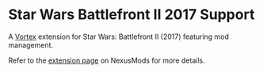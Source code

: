 # Star Wars Battlefront II 2017 Support
A [Vortex](https://www.nexusmods.com/site/mods/1) extension for Star Wars: Battlefront II (2017) featuring mod management.

Refer to the [extension page](https://www.nexusmods.com/site/mods/112) on NexusMods for more details.
